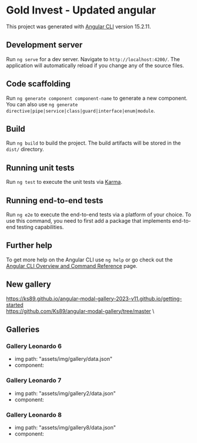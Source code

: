 # Gold Invest - Updated angular

This project was generated with [Angular CLI](https://github.com/angular/angular-cli) version 15.2.11.

## Development server

Run `ng serve` for a dev server. Navigate to `http://localhost:4200/`. The application will automatically reload if you change any of the source files.

## Code scaffolding

Run `ng generate component component-name` to generate a new component. You can also use `ng generate directive|pipe|service|class|guard|interface|enum|module`.

## Build

Run `ng build` to build the project. The build artifacts will be stored in the `dist/` directory.

## Running unit tests

Run `ng test` to execute the unit tests via [Karma](https://karma-runner.github.io).

## Running end-to-end tests

Run `ng e2e` to execute the end-to-end tests via a platform of your choice. To use this command, you need to first add a package that implements end-to-end testing capabilities.

## Further help

To get more help on the Angular CLI use `ng help` or go check out the [Angular CLI Overview and Command Reference](https://angular.io/cli) page.

## New gallery

https://ks89.github.io/angular-modal-gallery-2023-v11.github.io/getting-started \
https://github.com/Ks89/angular-modal-gallery/tree/master \

## Galleries
### Gallery Leonardo 6 
- img path: "assets/img/gallery/data.json" 
- component: <app-gallery-gold>
### Gallery Leonardo 7 
- img path: "assets/img/gallery2/data.json" 
- component: <app-gallery2-gold>
### Gallery Leonardo 8 
- img path: "assets/img/gallery8/data.json" 
- component: <app-gallery8-gold>
